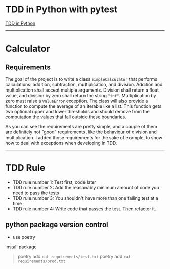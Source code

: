 # TDD in Python with pytest

[TDD in Python](https://www.thedigitalcatonline.com/blog/2020/09/10/tdd-in-python-with-pytest-part-1/)

---

# Calculator

## Requirements

The goal of the project is to write a class `SimpleCalculator` that performs calculations: addition, subtraction, multiplication, and division. Addition and multiplication shall accept multiple arguments. Division shall return a float value, and division by zero shall return the string `"inf"`. Multiplication by zero must raise a `ValueError` exception. The class will also provide a function to compute the average of an iterable like a list. This function gets two optional upper and lower thresholds and should remove from the computation the values that fall outside these boundaries.

As you can see the requirements are pretty simple, and a couple of them are definitely not "good" requirements, like the behaviour of division and multiplication. I added those requirements for the sake of example, to show how to deal with exceptions when developing in TDD.

---

# TDD Rule
- TDD rule number 1: Test first, code later
- TDD rule number 2: Add the reasonably minimum amount of code you need to pass the tests
- TDD rule number 3: You shouldn't have more than one failing test at a time
- TDD rule number 4: Write code that passes the test. Then refactor it.

## python package version control

- use poetry

install package
> poetry add `cat requirements/test.txt`
> poetry add `cat requirements/prod.txt`
